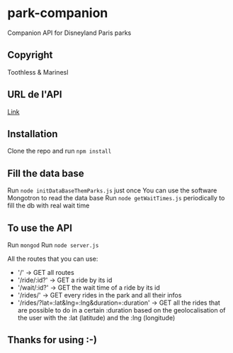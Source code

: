 # park-companion
Companion API for Disneyland Paris parks

## Copyright
Toothless & Marinesl

## URL de l'API
[Link](http://api.fxbresson.fr:3000/)

## Installation
Clone the repo and run `npm install`

## Fill the data base
Run `node initDataBaseThemParks.js` just once
You can use the software Mongotron to read the data base
Run `node getWaitTimes.js` periodically to fill the db with real wait time

## To use the API
Run `mongod`
Run `node server.js`

All the routes that you can use:
* '\/' -> GET all routes
* '/ride/:id?' -> GET a ride by its id
* '/wait/:id?' -> GET the wait time of a ride by its id
* '/rides/' -> GET every rides in the park and all their infos
* '/rides/?lat=:lat&lng=:lng&duration=:duration' -> GET all the rides that are possible to do in a certain :duration based on the geolocalisation of the user with the :lat (latitude) and the :lng (longitude)

## Thanks for using :-)
